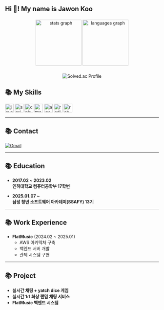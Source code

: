 <h2 align="left">Hi 👋! My name is Jawon Koo</h2>

###

<div align="center">
<img src="https://github-readme-stats-941kjws-projects.vercel.app/api?username=941kjw&show_icons=true&include_all_commits=true&count_private=true&theme=tokyonight&locale=en" height="150" alt="stats graph" />
<img src="https://github-readme-stats-941kjws-projects.vercel.app/api/top-langs?username=941kjw&locale=en&layout=compact&card_width=320&langs_count=5&theme=tokyonight" height="150" alt="languages graph" />
</div>

###
<div align="center">

![Solved.ac Profile](https://mazassumnida.wtf/api/v2/generate_badge?boj=jawonkoo)
</div>

###

## 📚 My Skills

<img src="https://cdn.jsdelivr.net/gh/devicons/devicon/icons/java/java-original.svg" height="28" width="28" alt="java" />  <img src="https://cdn.jsdelivr.net/gh/devicons/devicon/icons/spring/spring-original.svg" height="28" width="28" alt="spring" />  <img src="https://cdn.jsdelivr.net/gh/devicons/devicon/icons/cplusplus/cplusplus-original.svg" height="28" width="28" alt="cplusplus" />  <img src="https://cdn.jsdelivr.net/gh/devicons/devicon/icons/mysql/mysql-original.svg" height="28" width="28" alt="mysql" />  <img src="https://cdn.jsdelivr.net/gh/devicons/devicon@latest/icons/amazonwebservices/amazonwebservices-original-wordmark.svg" height="28" width="28" alt="aws"/>  <img src="https://cdn.jsdelivr.net/gh/devicons/devicon@latest/icons/redis/redis-original.svg" height="28" width="28" alt="redis"/>  <img src="https://cdn.jsdelivr.net/gh/devicons/devicon@latest/icons/rabbitmq/rabbitmq-original.svg" height="28" width="28" alt="rabbitmq"/>

---

## 📚 Contact

[![Gmail](https://img.shields.io/static/v1?message=Gmail&logo=gmail&label=&color=D14836&logoColor=white&labelColor=&style=for-the-badge)](mailto:mousehunterkoo@gmail.com)

---

## 📚 Education

- **2017.02 ~ 2023.02**  
  **인하대학교 컴퓨터공학부 17학번**

- **2025.01.07 ~**  
  **삼성 청년 소프트웨어 아카데미(SSAFY) 13기**

---

## 📚 Work Experience

- **FlatMusic** (2024.02 ~ 2025.01)
  - AWS 아키텍처 구축
  - 백엔드 서버 개발
  - 관제 시스템 구현

---

## 📚 Project

- **실시간 채팅 + yatch dice 게임**
- **실시간 1:1 화상 랜덤 채팅 서비스**
- **FlatMusic 백엔드 시스템**
